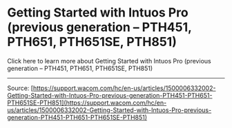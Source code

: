# Getting Started with Intuos Pro (previous generation – PTH451, PTH651, PTH651SE, PTH851)

Click here to learn more about Getting Started with Intuos Pro (previous generation – PTH451, PTH651, PTH651SE, PTH851)

---
Source: [https://support.wacom.com/hc/en-us/articles/1500006332002-Getting-Started-with-Intuos-Pro-previous-generation-PTH451-PTH651-PTH651SE-PTH851](https://support.wacom.com/hc/en-us/articles/1500006332002-Getting-Started-with-Intuos-Pro-previous-generation-PTH451-PTH651-PTH651SE-PTH851)
